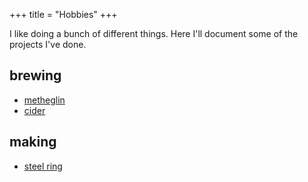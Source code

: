 +++
title = "Hobbies"
+++

I like doing a bunch of different things. Here I'll document some of the projects I've done.

## brewing
- [metheglin](./brewing/metheglin)
- [cider](./brewing/cider)

## making
- [steel ring](./making/steel-ring)